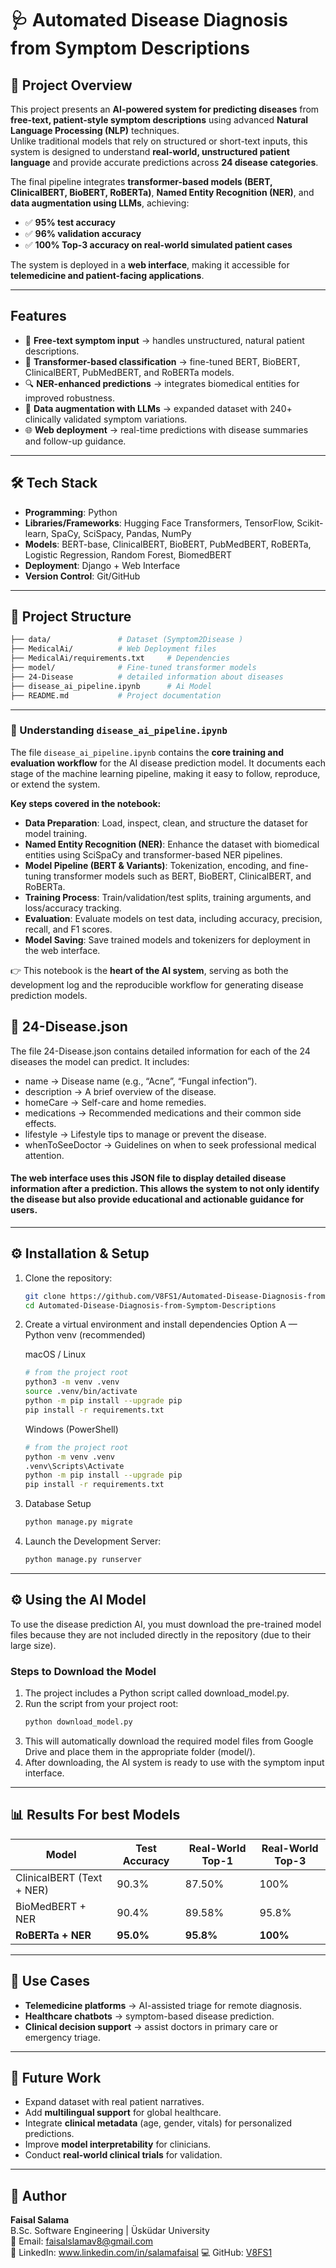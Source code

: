 # 🩺 Automated Disease Diagnosis from Symptom Descriptions

## 📌 Project Overview
This project presents an **AI-powered system for predicting diseases** from **free-text, patient-style symptom descriptions** using advanced **Natural Language Processing (NLP)** techniques.  
Unlike traditional models that rely on structured or short-text inputs, this system is designed to understand **real-world, unstructured patient language** and provide accurate predictions across **24 disease categories**.

The final pipeline integrates **transformer-based models (BERT, ClinicalBERT, BioBERT, RoBERTa)**, **Named Entity Recognition (NER)**, and **data augmentation using LLMs**, achieving:

- ✅ **95% test accuracy**  
- ✅ **96% validation accuracy**  
- ✅ **100% Top-3 accuracy on real-world simulated patient cases**

The system is deployed in a **web interface**, making it accessible for **telemedicine and patient-facing applications**.

---

##  Features
- 📝 **Free-text symptom input** → handles unstructured, natural patient descriptions.  
- 🤖 **Transformer-based classification** → fine-tuned BERT, BioBERT, ClinicalBERT, PubMedBERT, and RoBERTa models.  
- 🔍 **NER-enhanced predictions** → integrates biomedical entities for improved robustness.  
- 🧠 **Data augmentation with LLMs** → expanded dataset with 240+ clinically validated symptom variations.  
- 🌐 **Web deployment** → real-time predictions with disease summaries and follow-up guidance.  

---

## 🛠️ Tech Stack
- **Programming**: Python  
- **Libraries/Frameworks**: Hugging Face Transformers, TensorFlow, Scikit-learn, SpaCy, SciSpacy, Pandas, NumPy  
- **Models**: BERT-base, ClinicalBERT, BioBERT, PubMedBERT, RoBERTa, Logistic Regression, Random Forest, BiomedBERT  
- **Deployment**: Django + Web Interface  
- **Version Control**: Git/GitHub  

---

## 📂 Project Structure
```bash
├── data/               # Dataset (Symptom2Disease )  
├── MedicalAi/          # Web Deployment files
├── MedicalAi/requirements.txt     # Dependencies  
├── model/              # Fine-tuned transformer models
├── 24-Disease          # detailed information about diseases
├── disease_ai_pipeline.ipynb      # Ai Model
├── README.md           # Project documentation  
```
---

### 📓 Understanding `disease_ai_pipeline.ipynb` 

The file `disease_ai_pipeline.ipynb` contains the **core training and evaluation workflow** for the AI disease prediction model. It documents each stage of the machine learning pipeline, making it easy to follow, reproduce, or extend the system.

**Key steps covered in the notebook:**
- **Data Preparation**: Load, inspect, clean, and structure the dataset for model training.  
- **Named Entity Recognition (NER)**: Enhance the dataset with biomedical entities using SciSpaCy and transformer-based NER pipelines.  
- **Model Pipeline (BERT & Variants)**: Tokenization, encoding, and fine-tuning transformer models such as BERT, BioBERT, ClinicalBERT, and RoBERTa.  
- **Training Process**: Train/validation/test splits, training arguments, and loss/accuracy tracking.  
- **Evaluation**: Evaluate models on test data, including accuracy, precision, recall, and F1 scores.  
- **Model Saving**: Save trained models and tokenizers for deployment in the web interface.  

👉 This notebook is the **heart of the AI system**, serving as both the development log and the reproducible workflow for generating disease prediction models.

## 📄 24-Disease.json
The file 24-Disease.json contains detailed information for each of the 24 diseases the model can predict. It includes:
- name → Disease name (e.g., “Acne”, “Fungal infection”).
- description → A brief overview of the disease.
- homeCare → Self-care and home remedies.
- medications → Recommended medications and their common side effects.
- lifestyle → Lifestyle tips to manage or prevent the disease.
- whenToSeeDoctor → Guidelines on when to seek professional medical attention.
  
#### The web interface uses this JSON file to display detailed disease information after a prediction. This allows the system to not only identify the disease but also provide educational and actionable guidance for users.
---

## ⚙️ Installation & Setup

1. Clone the repository:

   ```bash
   git clone https://github.com/V8FS1/Automated-Disease-Diagnosis-from-Symptom-Descriptions.git
   cd Automated-Disease-Diagnosis-from-Symptom-Descriptions
   ```

2. Create a virtual environment and install dependencies
   Option A — Python venv (recommended)

   macOS / Linux
   ```bash
   # from the project root
   python3 -m venv .venv
   source .venv/bin/activate
   python -m pip install --upgrade pip
   pip install -r requirements.txt
   ```
   Windows (PowerShell)
   ```bash
   # from the project root
   python -m venv .venv
   .venv\Scripts\Activate
   python -m pip install --upgrade pip
   pip install -r requirements.txt

   ```
3. Database Setup
   ```bash
   python manage.py migrate
   ```
4. Launch the Development Server:
   ```bash
   python manage.py runserver
   ```

---

## ⚙️ Using the AI Model
To use the disease prediction AI, you must download the pre-trained model files because they are not included directly in the repository (due to their large size).

### Steps to Download the Model
1. The project includes a Python script called download_model.py.
2. Run the script from your project root:
   ```bash
   python download_model.py
   ```
3. This will automatically download the required model files from Google Drive and place them in the appropriate folder (model/).
4. After downloading, the AI system is ready to use with the symptom input interface.
   
---

## 📊 Results For best Models

| Model                        | Test Accuracy | Real-World Top-1 | Real-World Top-3 |
| ---------------------------- | ------------- | ---------------- | ---------------- |
| ClinicalBERT (Text + NER)    | 90.3%         | 87.50%           | 100%             |
| BioMedBERT + NER             | 90.4%         | 89.58%           | 95.8%            |
| **RoBERTa + NER**            | **95.0%**     | **95.8%**        | **100%**         |

---

## 🎯 Use Cases

* **Telemedicine platforms** → AI-assisted triage for remote diagnosis.  
* **Healthcare chatbots** → symptom-based disease prediction.  
* **Clinical decision support** → assist doctors in primary care or emergency triage.  

---

## 📖 Future Work

* Expand dataset with real patient narratives.  
* Add **multilingual support** for global healthcare.  
* Integrate **clinical metadata** (age, gender, vitals) for personalized predictions.  
* Improve **model interpretability** for clinicians.  
* Conduct **real-world clinical trials** for validation.  

---

## 👤 Author

**Faisal Salama**  
B.Sc. Software Engineering | Üsküdar University  
📧 Email: [faisalslamav8@gmail.com](mailto:faisalslamav8@gmail.com)  
🔗 LinkedIn: www.linkedin.com/in/salamafaisal 
💻 GitHub: [V8FS1](https://github.com/V8FS1)  

